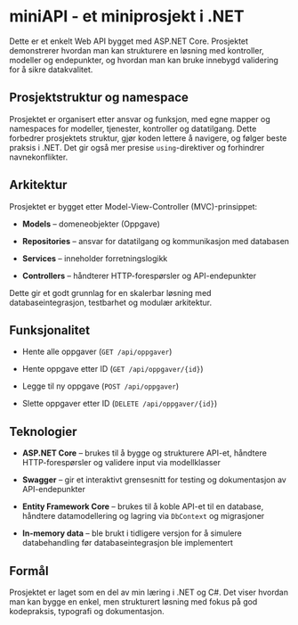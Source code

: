 # miniAPI - et miniprosjekt i .NET

Dette er et enkelt Web API bygget med ASP.NET Core. Prosjektet demonstrerer hvordan man kan strukturere en løsning med kontroller, modeller og endepunkter, og hvordan man kan bruke innebygd validering for å sikre datakvalitet.

## Prosjektstruktur og namespace

Prosjektet er organisert etter ansvar og funksjon, med egne mapper og namespaces for modeller, tjenester, kontroller og datatilgang. Dette forbedrer prosjektets struktur, gjør koden lettere å navigere, og følger beste praksis i .NET. Det gir også mer presise `using`-direktiver og forhindrer navnekonflikter.

## Arkitektur

Prosjektet er bygget etter Model-View-Controller (MVC)-prinsippet:

- **Models** – domeneobjekter (Oppgave)

- **Repositories** – ansvar for datatilgang og kommunikasjon med databasen

- **Services** – inneholder forretningslogikk

- **Controllers** – håndterer HTTP-forespørsler og API-endepunkter

Dette gir et godt grunnlag for en skalerbar løsning med databaseintegrasjon, testbarhet og modulær arkitektur.

## Funksjonalitet

- Hente alle oppgaver (`GET /api/oppgaver`)

- Hente oppgave etter ID (`GET /api/oppgaver/{id}`)

- Legge til ny oppgave (`POST /api/oppgaver`)

- Slette oppgaver etter ID (`DELETE /api/oppgaver/{id}`)

## Teknologier

- **ASP.NET Core** – brukes til å bygge og strukturere API-et, håndtere HTTP-forespørsler og validere input via modellklasser

- **Swagger** – gir et interaktivt grensesnitt for testing og dokumentasjon av API-endepunkter

- **Entity Framework Core** – brukes til å koble API-et til en database, håndtere datamodellering og lagring via `DbContext` og migrasjoner

- **In-memory data** – ble brukt i tidligere versjon for å simulere databehandling før databaseintegrasjon ble implementert

## Formål

Prosjektet er laget som en del av min læring i .NET og C#. Det viser hvordan man kan bygge en enkel, men strukturert løsning med fokus på god kodepraksis, typografi og dokumentasjon.
